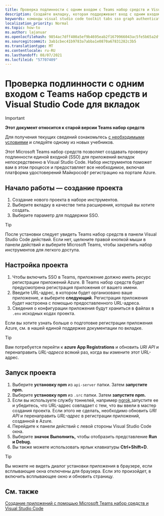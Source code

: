 ```yaml
---
title: Проверка подлинности с одним входом с Teams набор средств и Visual Studio Code для вкладок
description: Создайте вкладку, которая поддерживает вход с одним входом, и microsoft Graph вызовы непосредственно Visual Studio Code с Microsoft Teams набор средств
keywords: команды visual studio code toolkit tabs sso graph authentication Azure identity platform
localization_priority: Normal
ms.topic: how-to
ms.author: lajanuar
ms.openlocfilehash: 9854ac7dff400a5ef9b4695eab2f1679966043ac5fe5b65a2df5d4c5c7c6da8b
ms.sourcegitcommit: 3ab1cbec41b9783a7abba1e0870a67831282c3b5
ms.translationtype: MT
ms.contentlocale: ru-RU
ms.lasthandoff: 08/07/2021
ms.locfileid: "57707409"
---
```

# <a name="single-sign-on-authentication-with-teams-toolkit-and-visual-studio-code-for-tabs"></a>Проверка подлинности с одним входом с Teams набор средств и Visual Studio Code для вкладок

> [!IMPORTANT]
> **Этот документ относится к старой версии Teams набор средств**
>
> Для получения текущих сведений ознакомьтесь [с необходимыми условиями](../get-started/prerequisites.md) и следуйте одному из новых учебников.

Этот Microsoft Teams набор средств позволяет создавать проверку подлинности единой входной (SSO) для приложений вкладок непосредственно в Visual Studio Code. Набор инструментов поможет вам в этом процессе и предоставляет все необходимое, включая платформа удостоверений Майкрософт регистрацию на портале Azure.

## <a name="get-started--create-a-project"></a>Начало работы — создание проекта

1. Создание нового проекта в наборе инструментов.
1. Выберите вкладку в качестве типа расширения, который вы хотите создать.
1. Выберите параметр для поддержки SSO.

> [!TIP]
> После установки следует увидеть Teams набор средств в панели Visual Studio Code действий. Если нет, щелкните правой кнопкой  мыши в панели действий и выберите Microsoft Teams, чтобы закрепить набор инструментов для легкого доступа.

## <a name="configure-your-project"></a>Настройка проекта

1. Чтобы включить SSO в Teams, приложение должно иметь ресурс регистрации приложений Azure. В Teams набор средств будет предусмотрена регистрация приложения от вашего имени.
1. Введите URL-адрес, в котором будет организовано ваше приложение, и выберите **следующий**. Регистрация приложения будет настроена с помощью предоставленного URL-адреса.
1. Сведения о конфигурации приложения будут храниться в файлах в `.env` исходных кодах проекта.

Если вы хотите узнать больше о подготовке регистрации приложения  Azure, см. в нашей единой поддержке документации по вкладке. [](../tabs/how-to/authentication/auth-aad-sso.md)

> [!TIP]
> Вам потребуется перейти к **azure App Registrations** и обновить *URI API* и перенаправить *URL-адреса* всякий раз, когда вы измените этот URL-адрес.

## <a name="run-your-project"></a>Запуск проекта

1. Выберите **установку npm** из `api-server` папки. Затем **запустите npm.**
1. Выберите **установку npm** из `.src` папки. Затем **запустите npm.**
1. Если вы используете службу тоннелей, например [ngrok,](https://ngrok.com/)запустите ее и убедитесь, что URL-адрес совпадает с тем, что вы ввели в мастер создания проекта. Если этого не сделать, необходимо обновить _URI API_ и перенаправить _URL-адрес_ в регистрации приложений, созданной в Azure.
1. Перейдите к панели действий с левой стороны Visual Studio Code окна.
1. Выберите **значок Выполнить,** чтобы отобразить представление **Run и Debug.**
1. Вы также можете использовать ярлык клавиатуры **Ctrl+Shift+D**.

> [!TIP]
> Вы можете не видеть диалог установки приложения в браузере, если всплывающие окна отключены для браузера. Если это произойдет, в включить всплывающее окно и обновить страницу.

## <a name="see-also"></a>См. также

[Создание приложений с помощью Microsoft Teams набор средств и Visual Studio Code](visual-studio-code-overview.md)

